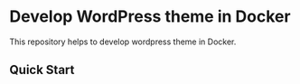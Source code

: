 # Develop WordPress theme in Docker

This repository helps to develop wordpress theme in Docker.

## Quick Start
